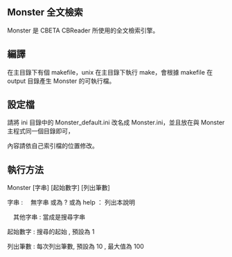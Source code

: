 ## Monster 全文檢索 ##

Monster 是 CBETA CBReader 所使用的全文檢索引擎。

## 編譯 ##

在主目錄下有個 makefile，unix 在主目錄下執行 make，會根據 makefile 在 output 目錄產生 Monster 的可執行檔。

## 設定檔 ##

請將 ini 目錄中的 Monster_default.ini 改名成 Monster.ini，並且放在與 Monster 主程式同一個目錄即可，

內容請依自己索引檔的位置修改。

## 執行方法 ##

Monster [字串] [起始數字] [列出筆數]

字串 :
　無字串 或為 ? 或為 help ： 列出本說明
  
　其他字串 : 當成是搜尋字串

起始數字 : 搜尋的起始 , 預設為 1

列出筆數 : 每次列出筆數, 預設為 10 , 最大值為 100
